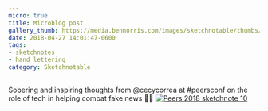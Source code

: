 ```yaml
---
micro: true
title: Microblog post
gallery_thumb: https://media.bennorris.com/images/sketchnotable/thumbs/peers-2018-sketchnote-10.jpg
date: 2018-04-27 14:01:47-0600
tags:
- sketchnotes
- hand lettering
category: Sketchnotable
---
```


Sobering and inspiring thoughts from @cecycorrea at #peersconf on the role of tech in helping combat fake news ✍🏼 [![Peers 2018 sketchnote 10](https://media.bennorris.com/images/sketchnotable/peers-2018/peers-2018-sketchnote-10.jpg)](https://media.bennorris.com/images/sketchnotable/peers-2018/peers-2018-sketchnote-10.jpg)